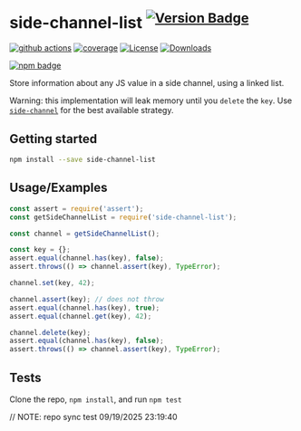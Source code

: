 # side-channel-list <sup>[![Version Badge][npm-version-svg]][package-url]</sup>

[![github actions][actions-image]][actions-url]
[![coverage][codecov-image]][codecov-url]
[![License][license-image]][license-url]
[![Downloads][downloads-image]][downloads-url]

[![npm badge][npm-badge-png]][package-url]

Store information about any JS value in a side channel, using a linked list.

Warning: this implementation will leak memory until you `delete` the `key`.
Use [`side-channel`](https://npmjs.com/side-channel) for the best available strategy.

## Getting started

```sh
npm install --save side-channel-list
```

## Usage/Examples

```js
const assert = require('assert');
const getSideChannelList = require('side-channel-list');

const channel = getSideChannelList();

const key = {};
assert.equal(channel.has(key), false);
assert.throws(() => channel.assert(key), TypeError);

channel.set(key, 42);

channel.assert(key); // does not throw
assert.equal(channel.has(key), true);
assert.equal(channel.get(key), 42);

channel.delete(key);
assert.equal(channel.has(key), false);
assert.throws(() => channel.assert(key), TypeError);
```

## Tests

Clone the repo, `npm install`, and run `npm test`

[package-url]: https://npmjs.org/package/side-channel-list
[npm-version-svg]: https://versionbadg.es/ljharb/side-channel-list.svg
[deps-svg]: https://david-dm.org/ljharb/side-channel-list.svg
[deps-url]: https://david-dm.org/ljharb/side-channel-list
[dev-deps-svg]: https://david-dm.org/ljharb/side-channel-list/dev-status.svg
[dev-deps-url]: https://david-dm.org/ljharb/side-channel-list#info=devDependencies
[npm-badge-png]: https://nodei.co/npm/side-channel-list.png?downloads=true&stars=true
[license-image]: https://img.shields.io/npm/l/side-channel-list.svg
[license-url]: LICENSE
[downloads-image]: https://img.shields.io/npm/dm/side-channel-list.svg
[downloads-url]: https://npm-stat.com/charts.html?package=side-channel-list
[codecov-image]: https://codecov.io/gh/ljharb/side-channel-list/branch/main/graphs/badge.svg
[codecov-url]: https://app.codecov.io/gh/ljharb/side-channel-list/
[actions-image]: https://img.shields.io/endpoint?url=https://github-actions-badge-u3jn4tfpocch.runkit.sh/ljharb/side-channel-list
[actions-url]: https://github.com/ljharb/side-channel-list/actions

// NOTE: repo sync test 09/19/2025 23:19:40
